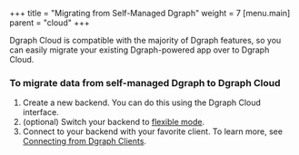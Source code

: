 +++
title = "Migrating from Self-Managed Dgraph"
weight = 7
[menu.main]
    parent = "cloud"
+++

Dgraph Cloud is compatible with the majority of Dgraph features, so you can easily
migrate your existing Dgraph-powered app over to Dgraph Cloud.

### To migrate data from self-managed Dgraph to Dgraph Cloud

1. Create a new backend. You can do this using the Dgraph Cloud interface.
2. (optional) Switch your backend to [flexible mode](/admin/backend-modes#flexible-mode).
3. Connect to your backend with your favorite client. To learn more, see [Connecting from Dgraph Clients](/advanced-queries#connecting-from-dgraph-clients).
